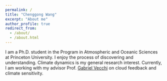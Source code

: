```yaml
---
permalink: /
title: "Chenggong Wang"
excerpt: "About me"
author_profile: true
redirect_from: 
  - /about/
  - /about.html
---
```


I am a Ph.D. student in the Program in Atmospheric and Oceanic Sciences at Princeton University. I enjoy the process of discovering and understanding. Climate dynamics is my general research interest. Currently, I am working with my advisor Prof. [Gabriel Vecchi](https://vecchi.princeton.edu/) on cloud feedback and climate sensitivity.
